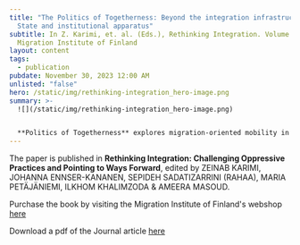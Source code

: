 ```yaml
---
title: "The Politics of Togetherness: Beyond the integration infrastructure of
  State and institutional apparatus"
subtitle: In Z. Karimi, et. al. (Eds.), Rethinking Integration. Volume 9,
  Migration Institute of Finland
layout: content
tags:
  - publication
pubdate: November 30, 2023 12:00 AM
unlisted: "false"
hero: /static/img/rethinking-integration_hero-image.png
summary: >-
  ![](/static/img/rethinking-integration_hero-image.png)


  **Politics of Togetherness** explores migration-oriented mobility in its multiple modalities of capacity, privilege, right, and need. It hypothesizes that contemporary mobility is inseparable from passports, legal permits, papers, and the inherently normalized bias within the infrastructures they create, to highlight the inseparability of mobility from the politics of sanctions, regulatory policies, and policing, inseparable from its economies–literally of currencies and value–extending into issues of what affordances such value provides. By articulating how issues of mobility and integration are inextricably linked to bordered thinking, nation-building, and nationalism, it outlines nation-building strategies as inherently segregationist and instrumental in transforming the governance of human mobility into policing, security management, and the mitigation of risk. By problematizing ‘integration infrastructure’ as a political desire for financial stability, cultural homogeneity, and the enforcement of borders through the lens of historical struggles as well as the distribution of power and privilege, it investigates how state-led art and cultural institutions support and work to maintain propaganda generation that normalize ‘otherness’. Through four case studies in Finland and EU, the paper posits that the governance of human mobility may be one of the most important political problems to confront us in the 21st century and highlights the role and culpability of the art and cultural institutions that exacerbate it.
---
```

The paper is published in **Rethinking Integration: Challenging Oppressive Practices and Pointing to Ways Forward**, edited by ZEINAB KARIMI, JOHANNA ENNSER-KANANEN, SEPIDEH SADATIZARRINI (RAHAA), MARIA PETÄJÄNIEMI, ILKHOM KHALIMZODA & AMEERA MASOUD.

Purchase the book by visiting the Migration Institute of Finland's webshop [here](https://shop.migrationinstitute.fi/product/255/rethinking-integration)

Download a pdf of the Journal article [here](https://www.academia.edu/105806780/The_Politics_of_Togetherness_Beyond_the_integration_infrastructure_of_State_and_institutional_apparatus)
